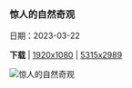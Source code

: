 ### 惊人的自然奇观

日期：2023-03-22

**下载**  |  [1920x1080](https://cn.bing.com/th?id=OHR.ChavarocheWinter_ZH-CN1842519491_1920x1080.jpg)  |  [5315x2989](https://cn.bing.com/th?id=OHR.ChavarocheWinter_ZH-CN1842519491_UHD.jpg)

![惊人的自然奇观](https://cn.bing.com/th?id=OHR.ChavarocheWinter_ZH-CN1842519491_1920x1080.jpg "杜费里峡谷，上萨瓦省，法国 (© Jean-Philippe Delobelle/Biosphoto/Alamy)")

